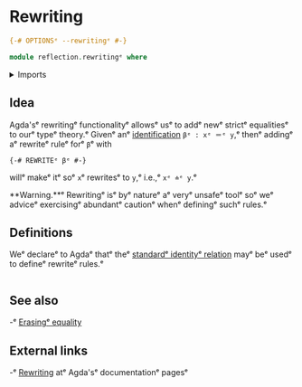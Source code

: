 # Rewriting

```agda
{-# OPTIONSᵉ --rewritingᵉ #-}

module reflection.rewritingᵉ where
```

<details><summary>Imports</summary>

```agda
open import foundation-core.identity-typesᵉ
```

</details>

## Idea

Agda'sᵉ rewritingᵉ functionalityᵉ allowsᵉ usᵉ to addᵉ newᵉ strictᵉ equalitiesᵉ to ourᵉ
typeᵉ theory.ᵉ Givenᵉ anᵉ [identification](foundation-core.identity-types.mdᵉ)
`βᵉ : xᵉ ＝ᵉ y`,ᵉ thenᵉ addingᵉ aᵉ rewriteᵉ ruleᵉ forᵉ `β`ᵉ with

```text
{-# REWRITEᵉ βᵉ #-}
```

willᵉ makeᵉ itᵉ soᵉ `x`ᵉ rewritesᵉ to `y`,ᵉ i.e.,ᵉ `xᵉ ≐ᵉ y`.ᵉ

**Warning.**ᵉ Rewritingᵉ isᵉ byᵉ natureᵉ aᵉ veryᵉ unsafeᵉ toolᵉ soᵉ weᵉ adviceᵉ exercisingᵉ
abundantᵉ cautionᵉ whenᵉ definingᵉ suchᵉ rules.ᵉ

## Definitions

Weᵉ declareᵉ to Agdaᵉ thatᵉ theᵉ
[standardᵉ identityᵉ relation](foundation.identity-types.mdᵉ) mayᵉ beᵉ usedᵉ to defineᵉ
rewriteᵉ rules.ᵉ

```agda

```

## See also

-ᵉ [Erasingᵉ equality](reflection.erasing-equality.mdᵉ)

## External links

-ᵉ [Rewriting](https://agda.readthedocs.io/en/latest/language/rewriting.htmlᵉ) atᵉ
  Agda'sᵉ documentationᵉ pagesᵉ